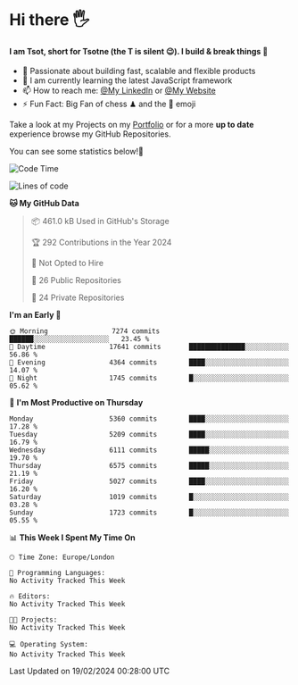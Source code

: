 # Hi there :raised_hand_with_fingers_splayed:
#### I am Tsot, short for Tsotne (the T is silent :wink:). I build & break things :space_invader:
- :telescope: Passionate about building fast, scalable and flexible products
- :seedling: I am currently learning the latest JavaScript framework 
- :mailbox: How to reach me: [@My LinkedIn](https://www.linkedin.com/in/tsotne-gvadzabia/) or [@My Website](https://tsotne.co.uk/contact)
- :zap: Fun Fact: Big Fan of chess ♟ and the 👾 emoji

Take a look at my Projects on my [Portfolio](https://tsotne.co.uk/) or for a more **up to date** experience browse my GitHub Repositories.

You can see some statistics below!:space_invader:
<!--START_SECTION:waka-->
![Code Time](http://img.shields.io/badge/Code%20Time-761%20hrs%202%20mins-blue)

![Lines of code](https://img.shields.io/badge/From%20Hello%20World%20I%27ve%20Written-11.1%20million%20lines%20of%20code-blue)

**🐱 My GitHub Data** 

> 📦 461.0 kB Used in GitHub's Storage 
 > 
> 🏆 292 Contributions in the Year 2024
 > 
> 🚫 Not Opted to Hire
 > 
> 📜 26 Public Repositories 
 > 
> 🔑 24 Private Repositories 
 > 
**I'm an Early 🐤** 

```text
🌞 Morning                7274 commits        ██████░░░░░░░░░░░░░░░░░░░   23.45 % 
🌆 Daytime                17641 commits       ██████████████░░░░░░░░░░░   56.86 % 
🌃 Evening                4364 commits        ████░░░░░░░░░░░░░░░░░░░░░   14.07 % 
🌙 Night                  1745 commits        █░░░░░░░░░░░░░░░░░░░░░░░░   05.62 % 
```
📅 **I'm Most Productive on Thursday** 

```text
Monday                   5360 commits        ████░░░░░░░░░░░░░░░░░░░░░   17.28 % 
Tuesday                  5209 commits        ████░░░░░░░░░░░░░░░░░░░░░   16.79 % 
Wednesday                6111 commits        █████░░░░░░░░░░░░░░░░░░░░   19.70 % 
Thursday                 6575 commits        █████░░░░░░░░░░░░░░░░░░░░   21.19 % 
Friday                   5027 commits        ████░░░░░░░░░░░░░░░░░░░░░   16.20 % 
Saturday                 1019 commits        █░░░░░░░░░░░░░░░░░░░░░░░░   03.28 % 
Sunday                   1723 commits        █░░░░░░░░░░░░░░░░░░░░░░░░   05.55 % 
```


📊 **This Week I Spent My Time On** 

```text
🕑︎ Time Zone: Europe/London

💬 Programming Languages: 
No Activity Tracked This Week

🔥 Editors: 
No Activity Tracked This Week

🐱‍💻 Projects: 
No Activity Tracked This Week

💻 Operating System: 
No Activity Tracked This Week
```


 Last Updated on 19/02/2024 00:28:00 UTC
<!--END_SECTION:waka-->
